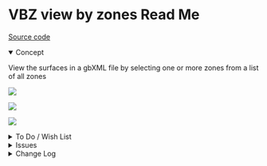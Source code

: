 # VBZ view by zones Read Me

[Source code]( https://github.com/ladybug-tools/spider-gbxml-tools/blob/master/spider-gbxml-viewer/v-0-16-01/js-view/vbz-view-by-zones.js )

<details open >

<summary>Concept</summary>

View the surfaces in a gbXML file by selecting one or more zones from a list of all zones

![]( https://www.ladybug.tools/spider-gbxml-tools/images/zone-color-legend-default.png )

![]( https://www.ladybug.tools/spider-gbxml-tools/images/zone-color-legend-cool.png )

![]( https://www.ladybug.tools/spider-gbxml-tools/images/zone-color-legend-heat.png )

</details>

<details>

<summary>To Do / Wish List</summary>


</details>

<details>

<summary>Issues</summary>


</details>

<details>

<summary>Change Log</summary>

### 2019-06-27 ~ Theo

VBZ 0.16-01-2vbz
* F - VBZ.js: Add show more attributes
* F - VBZ.js: Add select by attributes
* F - VBZ.js: Add reset colors button
* F - VBZ: Add legend PNGs to readme

### 2019-06-24 ~ Theo

* F - First commit read me

</details>